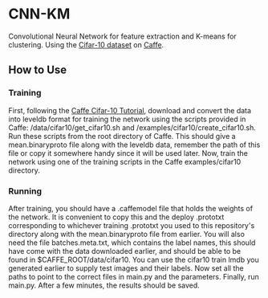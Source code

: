 # CNN-KM
Convolutional Neural Network for feature extraction and K-means for clustering.
Using the <a href="https://www.cs.toronto.edu/~kriz/cifar.html" target="_blank">Cifar-10 dataset</a> on <a href="https://github.com/BVLC/caffe/" target="_blank">Caffe</a>.

## How to Use

### Training
First, following the <a href="https://caffe.berkeleyvision.org/gathered/examples/cifar10.html" target="_blank">Caffe Cifar-10 Tutorial</a>, download and convert the data into leveldb format for training the network using the scripts provided in Caffe: /data/cifar10/get\_cifar10.sh and /examples/cifar10/create\_cifar10.sh. Run these scripts from the root directory of Caffe. This should give a mean.binaryproto file along with the leveldb data, remember the path of this file or copy it somewhere handy since it will be used later. Now, train the network using one of the training scripts in the Caffe examples\/cifar10 directory.

### Running
After training, you should have a .caffemodel file that holds the weights of the network. It is convenient to copy this and the deploy .prototxt corresponding to whichever training .prototxt you used to this repository's directory along with the mean.binaryproto file from earlier. You will also need the file batches.meta.txt, which contains the label names, this should have come with the data downloaded earlier, and should be able to be found in $CAFFE_ROOT/data/cifar10. You can use the cifar10 train lmdb you generated earlier to supply test images and their labels. Now set all the paths to point to the correct files in main.py and the parameters. Finally, run main.py. After a few minutes, the results should be saved.   

